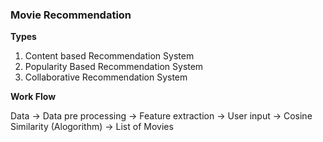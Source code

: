 ### **Movie Recommendation**

**Types**
  
1. Content based Recommendation System
1. Popularity Based Recommendation System
1. Collaborative Recommendation System

**Work Flow**

Data -> Data pre processing -> Feature extraction -> User input -> Cosine Similarity (Alogorithm) -> List of Movies